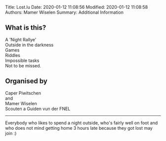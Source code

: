 Title: Lost.lu
Date: 2020-01-12 11:08:56
Modified: 2020-01-12 11:08:58
Authors: Mamer Wiselen
Summary: Additional Information


## What is this?

A 'Night Rallye'  
Outside in the darkness  
Games  
Riddles  
Impossible tasks  
Not to be missed.

## Organised by
Caper Piwitschen  
and  
Mamer Wiselen  
Scouten a Guiden vun der FNEL

----

Everybody who likes to spend a night outside, who's fairly well on foot and who
does not mind getting home 3 hours late because they got lost may join :) 
